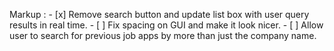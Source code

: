  Markup : - [x] Remove search button and update list box with user query results in real time. 
          - [ ] Fix spacing on GUI and make it look nicer.
          - [ ] Allow user to search for previous job apps by more than just the company name. 

 

